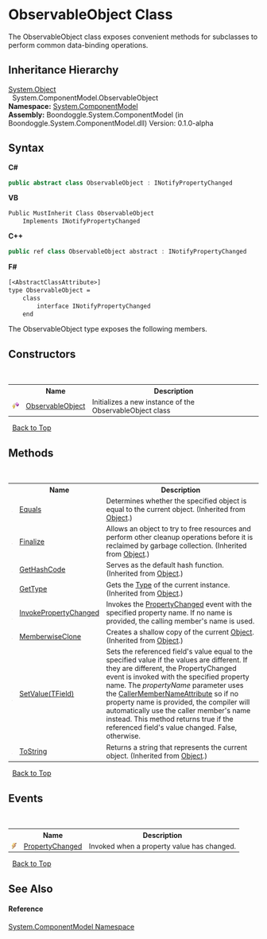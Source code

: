 # ObservableObject Class
 

The ObservableObject class exposes convenient methods for subclasses to perform common data-binding operations.


## Inheritance Hierarchy
<a href="http://msdn2.microsoft.com/en-us/library/e5kfa45b" target="_blank">System.Object</a><br />&nbsp;&nbsp;System.ComponentModel.ObservableObject<br />
**Namespace:**&nbsp;<a href="0de82105-8f0d-3514-72ed-11d749ecebe4.md">System.ComponentModel</a><br />**Assembly:**&nbsp;Boondoggle.System.ComponentModel (in Boondoggle.System.ComponentModel.dll) Version: 0.1.0-alpha

## Syntax

**C#**<br />
``` C#
public abstract class ObservableObject : INotifyPropertyChanged
```

**VB**<br />
``` VB
Public MustInherit Class ObservableObject
	Implements INotifyPropertyChanged
```

**C++**<br />
``` C++
public ref class ObservableObject abstract : INotifyPropertyChanged
```

**F#**<br />
``` F#
[<AbstractClassAttribute>]
type ObservableObject =  
    class
        interface INotifyPropertyChanged
    end
```

The ObservableObject type exposes the following members.


## Constructors
&nbsp;<table><tr><th></th><th>Name</th><th>Description</th></tr><tr><td>![Protected method](media/protmethod.gif "Protected method")</td><td><a href="22552142-290f-9f50-d9b2-9b1deb189b9c.md">ObservableObject</a></td><td>
Initializes a new instance of the ObservableObject class</td></tr></table>&nbsp;
<a href="#observableobject-class">Back to Top</a>

## Methods
&nbsp;<table><tr><th></th><th>Name</th><th>Description</th></tr><tr><td>![Public method](media/pubmethod.gif "Public method")</td><td><a href="http://msdn2.microsoft.com/en-us/library/bsc2ak47" target="_blank">Equals</a></td><td>
Determines whether the specified object is equal to the current object.
 (Inherited from <a href="http://msdn2.microsoft.com/en-us/library/e5kfa45b" target="_blank">Object</a>.)</td></tr><tr><td>![Protected method](media/protmethod.gif "Protected method")</td><td><a href="http://msdn2.microsoft.com/en-us/library/4k87zsw7" target="_blank">Finalize</a></td><td>
Allows an object to try to free resources and perform other cleanup operations before it is reclaimed by garbage collection.
 (Inherited from <a href="http://msdn2.microsoft.com/en-us/library/e5kfa45b" target="_blank">Object</a>.)</td></tr><tr><td>![Public method](media/pubmethod.gif "Public method")</td><td><a href="http://msdn2.microsoft.com/en-us/library/zdee4b3y" target="_blank">GetHashCode</a></td><td>
Serves as the default hash function.
 (Inherited from <a href="http://msdn2.microsoft.com/en-us/library/e5kfa45b" target="_blank">Object</a>.)</td></tr><tr><td>![Public method](media/pubmethod.gif "Public method")</td><td><a href="http://msdn2.microsoft.com/en-us/library/dfwy45w9" target="_blank">GetType</a></td><td>
Gets the <a href="http://msdn2.microsoft.com/en-us/library/42892f65" target="_blank">Type</a> of the current instance.
 (Inherited from <a href="http://msdn2.microsoft.com/en-us/library/e5kfa45b" target="_blank">Object</a>.)</td></tr><tr><td>![Protected method](media/protmethod.gif "Protected method")![Code example](media/CodeExample.png "Code example")</td><td><a href="ed80ab87-3b9a-0d43-02c4-78b100e9071d.md">InvokePropertyChanged</a></td><td>
Invokes the <a href="http://msdn2.microsoft.com/en-us/library/ms133023" target="_blank">PropertyChanged</a> event with the specified property name. If no name is provided, the calling member's name is used.</td></tr><tr><td>![Protected method](media/protmethod.gif "Protected method")</td><td><a href="http://msdn2.microsoft.com/en-us/library/57ctke0a" target="_blank">MemberwiseClone</a></td><td>
Creates a shallow copy of the current <a href="http://msdn2.microsoft.com/en-us/library/e5kfa45b" target="_blank">Object</a>.
 (Inherited from <a href="http://msdn2.microsoft.com/en-us/library/e5kfa45b" target="_blank">Object</a>.)</td></tr><tr><td>![Protected method](media/protmethod.gif "Protected method")![Code example](media/CodeExample.png "Code example")</td><td><a href="b138f01d-8181-cd5f-a801-a5938e146528.md">SetValue(TField)</a></td><td>
Sets the referenced field's value equal to the specified value if the values are different. If they are different, the PropertyChanged event is invoked with the specified property name. The *propertyName* parameter uses the <a href="http://msdn2.microsoft.com/en-us/library/hh551816" target="_blank">CallerMemberNameAttribute</a> so if no property name is provided, the compiler will automatically use the caller member's name instead. This method returns true if the referenced field's value changed. False, otherwise.</td></tr><tr><td>![Public method](media/pubmethod.gif "Public method")</td><td><a href="http://msdn2.microsoft.com/en-us/library/7bxwbwt2" target="_blank">ToString</a></td><td>
Returns a string that represents the current object.
 (Inherited from <a href="http://msdn2.microsoft.com/en-us/library/e5kfa45b" target="_blank">Object</a>.)</td></tr></table>&nbsp;
<a href="#observableobject-class">Back to Top</a>

## Events
&nbsp;<table><tr><th></th><th>Name</th><th>Description</th></tr><tr><td>![Public event](media/pubevent.gif "Public event")</td><td><a href="4777c050-574f-f3df-750a-88b4511e5ebe.md">PropertyChanged</a></td><td>
Invoked when a property value has changed.</td></tr></table>&nbsp;
<a href="#observableobject-class">Back to Top</a>

## See Also


#### Reference
<a href="0de82105-8f0d-3514-72ed-11d749ecebe4.md">System.ComponentModel Namespace</a><br />
